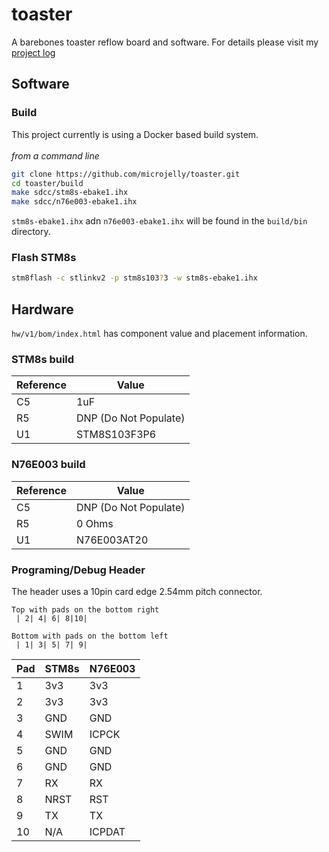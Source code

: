 # toaster
A barebones toaster reflow board and software. For details please visit my [project log](https://microjelly.com/reflow-controller-replacement/)

## Software
### Build
This project currently is using a Docker based build system. 
\
\
*from a command line*
```bash
git clone https://github.com/microjelly/toaster.git
cd toaster/build
make sdcc/stm8s-ebake1.ihx
make sdcc/n76e003-ebake1.ihx
```
`stm8s-ebake1.ihx` adn `n76e003-ebake1.ihx` will be found in the `build/bin` directory. 

### Flash STM8s
```bash
stm8flash -c stlinkv2 -p stm8s103?3 -w stm8s-ebake1.ihx
```

## Hardware
`hw/v1/bom/index.html` has component value and placement information.

### STM8s build
Reference | Value
-- | --
C5 | 1uF
R5 | DNP (Do Not Populate)
U1 | STM8S103F3P6

### N76E003 build
Reference | Value
-- | --
C5 | DNP (Do Not Populate)
R5 | 0 Ohms
U1 | N76E003AT20

### Programing/Debug Header
The header uses a 10pin card edge 2.54mm pitch connector.
```
Top with pads on the bottom right
 | 2| 4| 6| 8|10|

Bottom with pads on the bottom left
 | 1| 3| 5| 7| 9|
```

Pad | STM8s | N76E003
-- | -- | --
1 | 3v3 | 3v3
2 | 3v3 | 3v3
3 | GND | GND
4 | SWIM | ICPCK
5 | GND | GND
6 | GND | GND
7 | RX | RX
8 | NRST | RST
9 | TX | TX
10 | N/A | ICPDAT
